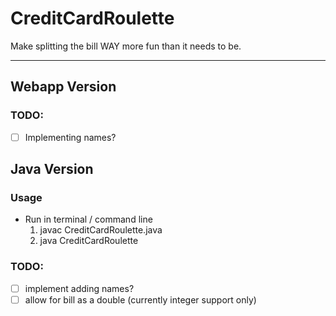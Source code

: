 # CreditCardRoulette
Make splitting the bill WAY more fun than it needs to be.
<hr>

## Webapp Version
### TODO:
- [ ] Implementing names?


## Java Version
### Usage 
- Run in terminal / command line 
  1. javac CreditCardRoulette.java
  2. java CreditCardRoulette

### TODO:
- [ ] implement adding names?
- [ ] allow for bill as a double (currently integer support only)